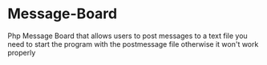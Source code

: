 # Message-Board
Php Message Board that allows users to post messages to a text file
you need to start the program with the postmessage file otherwise it won't work properly
